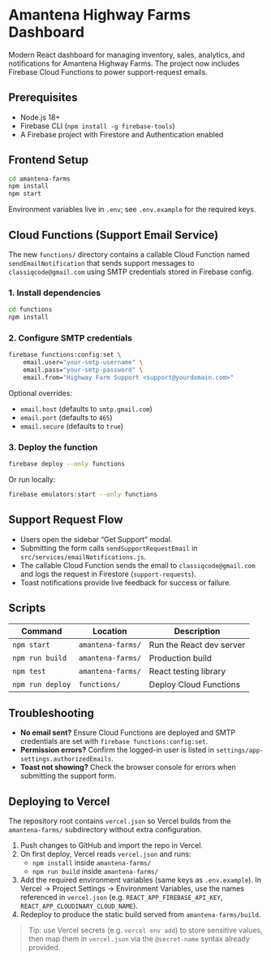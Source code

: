 # Amantena Highway Farms Dashboard

Modern React dashboard for managing inventory, sales, analytics, and notifications for Amantena Highway Farms. The project now includes Firebase Cloud Functions to power support-request emails.

## Prerequisites

- Node.js 18+
- Firebase CLI (`npm install -g firebase-tools`)
- A Firebase project with Firestore and Authentication enabled

## Frontend Setup

```bash
cd amantena-farms
npm install
npm start
```

Environment variables live in `.env`; see `.env.example` for the required keys.

## Cloud Functions (Support Email Service)

The new `functions/` directory contains a callable Cloud Function named `sendEmailNotification` that sends support messages to `classiqcode@gmail.com` using SMTP credentials stored in Firebase config.

### 1. Install dependencies

```bash
cd functions
npm install
```

### 2. Configure SMTP credentials

```bash
firebase functions:config:set \
	email.user="your-smtp-username" \
	email.pass="your-smtp-password" \
	email.from="Highway Farm Support <support@yourdomain.com>"
```

Optional overrides:

- `email.host` (defaults to `smtp.gmail.com`)
- `email.port` (defaults to `465`)
- `email.secure` (defaults to `true`)

### 3. Deploy the function

```bash
firebase deploy --only functions
```

Or run locally:

```bash
firebase emulators:start --only functions
```

## Support Request Flow

- Users open the sidebar “Get Support” modal.
- Submitting the form calls `sendSupportRequestEmail` in `src/services/emailNotifications.js`.
- The callable Cloud Function sends the email to `classiqcode@gmail.com` and logs the request in Firestore (`support-requests`).
- Toast notifications provide live feedback for success or failure.

## Scripts

| Command | Location | Description |
| --- | --- | --- |
| `npm start` | `amantena-farms/` | Run the React dev server |
| `npm run build` | `amantena-farms/` | Production build |
| `npm test` | `amantena-farms/` | React testing library |
| `npm run deploy` | `functions/` | Deploy Cloud Functions |

## Troubleshooting

- **No email sent?** Ensure Cloud Functions are deployed and SMTP credentials are set with `firebase functions:config:set`.
- **Permission errors?** Confirm the logged-in user is listed in `settings/app-settings.authorizedEmails`.
- **Toast not showing?** Check the browser console for errors when submitting the support form.

## Deploying to Vercel

The repository root contains `vercel.json` so Vercel builds from the `amantena-farms/` subdirectory without extra configuration.

1. Push changes to GitHub and import the repo in Vercel.
2. On first deploy, Vercel reads `vercel.json` and runs:
	- `npm install` inside `amantena-farms/`
	- `npm run build` inside `amantena-farms/`
3. Add the required environment variables (same keys as `.env.example`). In Vercel → Project Settings → Environment Variables, use the names referenced in `vercel.json` (e.g. `REACT_APP_FIREBASE_API_KEY`, `REACT_APP_CLOUDINARY_CLOUD_NAME`).
4. Redeploy to produce the static build served from `amantena-farms/build`.

> Tip: use Vercel secrets (e.g. `vercel env add`) to store sensitive values, then map them in `vercel.json` via the `@secret-name` syntax already provided.

